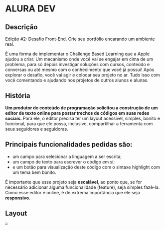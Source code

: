 # **ALURA DEV**



## Descrição

Edição #2: Desafio Front-End. Crie seu portfólio encarando um ambiente real.

É uma forma de implementar o Challenge Based Learning que a Apple ajudou a criar. Um mecanismo onde você vai se engajar em cima de um problema,  para só depois investigar soluções com cursos, conteúdo e conversas ou  até mesmo com o conhecimento que você já possui! Após explorar o  desafio, você vai agir e colocar seu projeto no ar. Tudo isso com você  comentando e ajudando nos projetos de outros alunos e alunas.	

História
---------------------------------------------------------------------------------------

**Um produtor de conteúdo de programação solicitou a construção de um editor de texto online para postar trechos de códigos em suas redes sociais.** Para ele, o editor precisa ter um layout acessível, simples, bonito e funcional, para que ele possa, inclusive, compartilhar a ferramenta com seus seguidores e seguidoras. 

## Principais funcionalidades pedidas são:

- um campo para selecionar a linguagem a ser escrita; 
- um campo de texto para escrever o código em si; 
- e um botão para visualização deste código com o sintaxe highlight com um tema bem bonito. 

É importante que esse projeto seja **escalável**, ao ponto que, se for necessário adicionar alguma funcionalidade (feature), seja simples fazê-la. Como esse editor é online, é de extrema importância que ele seja **responsivo**.


## Layout

<img src="C:\Users\allys\Desktop\Alura\Challenger\alura-dev\design\[Desktop] All Dev.png" style="zoom:50%;" />
